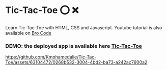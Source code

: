 # Tic-Tac-Toe ⭕ ❌ 
Learn Tic-Tac-Toe with HTML, CSS and Javascript. Youtube tutorial is also available on [Bro Code](https://www.youtube.com/watch?v=AnmwHjpEhtA)

### DEMO: the deployed app is available here [Tic-Tac-Toe](https://kmohamedalie.github.io/Tic-Tac-Toe/)

https://github.com/Kmohamedalie/Tic-Tac-Toe/assets/63104472/0268b532-3004-4bd2-ba73-a242ac7600a2

